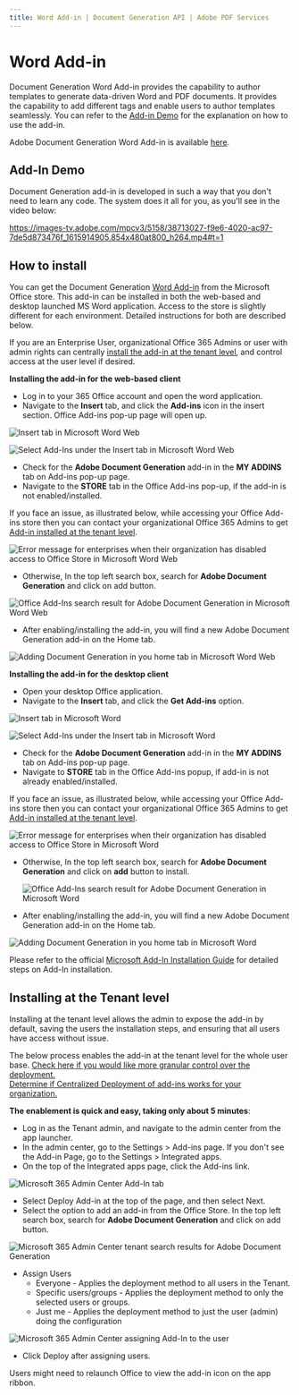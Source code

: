 ```yaml
---
title: Word Add-in | Document Generation API | Adobe PDF Services
---
```

# Word Add-in

Document Generation Word Add-in provides the capability to author
templates to generate data-driven Word and PDF documents. It provides
the capability to add different tags and enable users to author
templates seamlessly. You can refer to the [Add-in Demo](#add-in-demo) for the explanation
on how to use the add-in.

<InlineAlert slots="text"/>

Adobe Document Generation Word Add-in is available
[here](https://appsource.microsoft.com/en-us/product/office/WA200002654).

## Add-In Demo

Document Generation add-in is developed in such a way that you don't
need to learn any code. The system does it all for you, as you'll see in
the video below:

<Media slots="video"/>

<https://images-tv.adobe.com/mpcv3/5158/38713027-f9e6-4020-ac97-7de5d873476f_1615914905.854x480at800_h264.mp4#t=1>


## How to install

You can get the Document Generation [Word
Add-in](https://appsource.microsoft.com/en-us/product/office/WA200002654)
from the Microsoft Office store. This add-in can be installed in both
the web-based and desktop launched MS Word application. Access to the
store is slightly different for each environment. Detailed instructions
for both are described below.

<InlineAlert slots="text"/>

If you are an Enterprise User, organizational Office 365 Admins or
user with admin rights can centrally
[install the add-in at the tenant level](#installing-at-the-tenant-level), and control access
at the user level if desired.

**Installing the add-in for the web-based client**

-   Log in to your 365 Office account and open the word application.
-   Navigate to the **Insert** tab, and click the **Add-ins** icon in
    the insert section. Office Add-ins pop-up page will open up.

![Insert tab in Microsoft Word Web](src/pages/2.2.0/images/browser_insert_tab.png)

![Select Add-Ins under the Insert tab in Microsoft Word Web](src/pages/2.2.0/images/browser_addin_tab.png)
<br/>

*   Check for the **Adobe Document Generation** add-in in the **MY
    ADDINS** tab on Add-ins pop-up page.
*   Navigate to the **STORE** tab in the Office Add-ins pop-up, if the
    add-in is not enabled/installed.
    
<InlineAlert slots="text"/>

If you face an issue, as illustrated below, while accessing your
Office Add-ins store then you can contact your organizational
Office 365 Admins to get
[Add-in installed at the tenant level](#installing-at-the-tenant-level).

![Error message for enterprises when their organization has disabled access to Office Store in Microsoft Word Web](src/pages/2.2.0/images/enterprise_error.png)
<br/>

- Otherwise, In the top left search box, search for **Adobe Document Generation** and click on add button.

![Office Add-Ins search result for Adobe Document Generation in Microsoft Word Web](src/pages/2.2.0/images/document_generation_search_browser.png)
<br/>

*   After enabling/installing the add-in, you will find a new Adobe
    Document Generation add-in on the Home tab.

![Adding Document Generation in you home tab in Microsoft Word Web](src/pages/2.2.0/images/browser_final2.png)
<br/>

**Installing the add-in for the desktop client**

-   Open your desktop Office application.
-   Navigate to the **Insert** tab, and click the **Get Add-ins**
    option.

![Insert tab in Microsoft Word](src/pages/2.2.0/images/desktop_insert_tab.png)

![Select Add-Ins under the Insert tab in Microsoft Word](src/pages/2.2.0/images/desktop_addin_tab.png)
<br/>

*   Check for the **Adobe Document Generation** add-in in the **MY
    ADDINS** tab on Add-ins pop-up page.
*   Navigate to **STORE** tab in the Office Add-ins popup, if add-in is
    not already enabled/installed.
    
<InlineAlert slots="text"/>

If you face an issue, as illustrated below, while accessing your
Office Add-ins store then you can contact your organizational
Office 365 Admins to get
[Add-in installed at the tenant level](#installing-at-the-tenant-level).

![Error message for enterprises when their organization has disabled access to Office Store in Microsoft Word](src/pages/2.2.0/images/enterprise_error.png)
<br/>

-   Otherwise, In the top left search box, search for **Adobe Document Generation** and click on **add** button to install.

    ![Office Add-Ins search result for Adobe Document Generation in Microsoft Word](src/pages/2.2.0/images/document_generation_search_desktop.png)
    <br/>

*   After enabling/installing the add-in, you will find a new Adobe
    Document Generation add-in on the Home tab.

![Adding Document Generation in you home tab in Microsoft Word](src/pages/2.2.0/images/browser_final2.png)
<br/>


<InlineAlert slots="text"/>

Please refer to the official [Microsoft Add-In Installation
Guide](https://support.microsoft.com/en-us/office/view-manage-and-install-add-ins-in-office-programs-16278816-1948-4028-91e5-76dca5380f8d)
for detailed steps on Add-In installation.

## Installing at the Tenant level

Installing at the tenant level allows the admin to expose the add-in by
default, saving the users the installation steps, and ensuring that all
users have access without issue.

<InlineAlert slots="text"/>

The below process enables the add-in at the tenant level for the whole
user base. [Check here if you would like more granular control over
the
deployment.](https://docs.microsoft.com/en-gb/microsoft-365/admin/manage/manage-deployment-of-add-ins?redirectSourcePath=%252fen-us%252farticle%252fdeploy-office-add-ins-in-the-office-365-admin-center-737e8c86-be63-44d7-bf02-492fa7cd9c3f&view=o365-worldwide)<br/> 
[Determine if Centralized Deployment of add-ins works for your
organization.](https://docs.microsoft.com/en-gb/microsoft-365/admin/manage/centralized-deployment-of-add-ins?view=o365-worldwide)


**The enablement is quick and easy, taking only about 5 minutes**:

-   Log in as the Tenant admin, and navigate to the admin center from
    the app launcher.
-   In the admin center, go to the Settings \> Add-ins page. If you
    don't see the Add-in Page, go to the Settings \> Integrated apps.
-   On the top of the Integrated apps page, click the Add-ins link.

![Microsoft 365 Admin Center Add-In tab](src/pages/2.2.0/images/admincenter_addin_tab.png)
<br/>

-   Select Deploy Add-in at the top of the page, and then select Next.
-   Select the option to add an add-in from the Office Store. In the top
    left search box, search for **Adobe Document Generation** and click
    on add button.

![Microsoft 365 Admin Center tenant search results for Adobe Document Generation](src/pages/2.2.0/images/tenant_search.png)
<br/>

-   Assign Users
    -   Everyone - Applies the deployment method to all users in the
        Tenant.
    -   Specific users/groups - Applies the deployment method to only
        the selected users or groups.
    -   Just me - Applies the deployment method to just the user (admin)
        doing the configuration

![Microsoft 365 Admin Center assigning Add-In to the user](src/pages/2.2.0/images/admincenter_assign_user.png)
<br/>

-   Click Deploy after assigning users.



<InlineAlert slots="text"/>

Users might need to relaunch Office to view the add-in icon on the app
ribbon.
